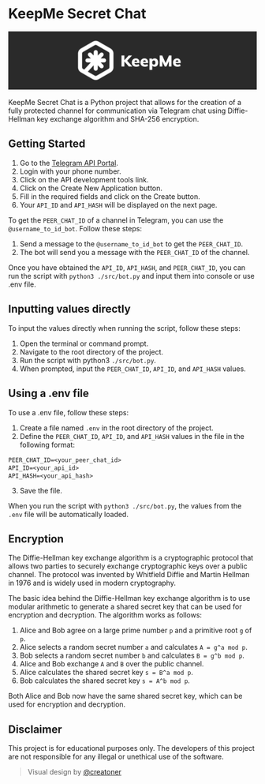 # KeepMe Secret Chat
![KeepMe](./KeepMe.png)

KeepMe Secret Chat is a Python project that allows for the creation of a fully protected channel for communication via Telegram chat using Diffie-Hellman key exchange algorithm and SHA-256 encryption.

## Getting Started

1. Go to the [Telegram API Portal](https://my.telegram.org/auth).
2. Login with your phone number.
3. Click on the API development tools link.
4. Click on the Create New Application button.
5. Fill in the required fields and click on the Create button.
6. Your `API_ID` and `API_HASH` will be displayed on the next page.

To get the `PEER_CHAT_ID` of a channel in Telegram, you can use the `@username_to_id_bot`. Follow these steps:

1. Send a message to the `@username_to_id_bot` to get the `PEER_CHAT_ID`.
2. The bot will send you a message with the `PEER_CHAT_ID` of the channel.

Once you have obtained the `API_ID`, `API_HASH`, and `PEER_CHAT_ID`, you can run the script with `python3 ./src/bot.py` and input them into console or use .env file.

## Inputting values directly

To input the values directly when running the script, follow these steps:

1. Open the terminal or command prompt.
1. Navigate to the root directory of the project.
1. Run the script with python3 `./src/bot.py`.
1. When prompted, input the `PEER_CHAT_ID`, `API_ID`, and `API_HASH` values.

## Using a .env file

To use a .env file, follow these steps:

1. Create a file named `.env` in the root directory of the project.
2. Define the `PEER_CHAT_ID`, `API_ID`, and `API_HASH` values in the file in the following format:

```
PEER_CHAT_ID=<your_peer_chat_id>
API_ID=<your_api_id>
API_HASH=<your_api_hash>
```

3. Save the file.

When you run the script with `python3 ./src/bot.py`, the values from the `.env` file will be automatically loaded.

## Encryption

The Diffie-Hellman key exchange algorithm is a cryptographic protocol that allows two parties to securely exchange cryptographic keys over a public channel. The protocol was invented by Whitfield Diffie and Martin Hellman in 1976 and is widely used in modern cryptography.

The basic idea behind the Diffie-Hellman key exchange algorithm is to use modular arithmetic to generate a shared secret key that can be used for encryption and decryption. The algorithm works as follows:

1. Alice and Bob agree on a large prime number `p` and a primitive root `g` of `p`.
1. Alice selects a random secret number `a` and calculates `A = g^a mod p`.
1. Bob selects a random secret number `b` and calculates `B = g^b mod p`.
1. Alice and Bob exchange `A` and `B` over the public channel.
1. Alice calculates the shared secret key `s = B^a mod p`.
1. Bob calculates the shared secret key `s = A^b mod p`.

Both Alice and Bob now have the same shared secret key, which can be used for encryption and decryption.

## Disclaimer

This project is for educational purposes only. The developers of this project are not responsible for any illegal or unethical use of the software.

> Visual design by [@creatoner](https://t.me/creatoner)
